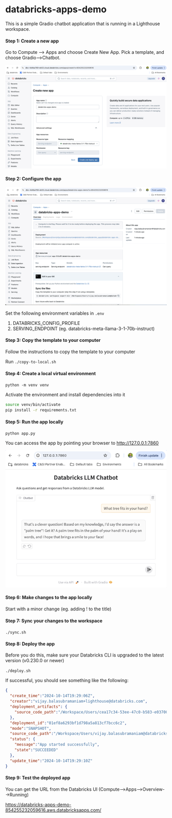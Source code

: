 # databricks-apps-demo

This is a simple Gradio chatbot application that is running in a Lighthouse workspace.

#### Step 1: Create a new app

Go to Compute --> Apps and choose Create New App. Pick a template, and choose Gradio-->Chatbot.

![create-app](media/create-app.png)

#### Step 2: Configure the app

![app-config](media/app-config.png)

Set the following environment variables in `.env`

1. DATABRICKS_CONFIG_PROFILE
2. SERVING_ENDPOINT (eg. databricks-meta-llama-3-1-70b-instruct)

#### Step 3: Copy the template to your computer

Follow the instructions to copy the template to your computer

Run `./copy-to-local.sh`

#### Step 4: Create a local virtual environment

`python -m venv venv`

Activate the environment and install dependencies into it

```bash
source venv/bin/activate
pip install -r requirements.txt
```

#### Step 5: Run the app locally

`python app.py`

You can access the app by pointing your browser to http://127.0.0.1:7860

![chatbot](media/chatbot.png)

#### Step 6: Make changes to the app locally

Start with a minor change (eg. adding ! to the title)

#### Step 7: Sync your changes to the workspace

`./sync.sh`

#### Step 8: Deploy the app

Before you do this, make sure your Databricks CLI is upgraded to the latest version (v0.230.0 or newer)

`./deploy.sh`

If successful, you should see something like the following:

```json
{
  "create_time":"2024-10-14T19:29:06Z",
  "creator":"vijay.balasubramaniam+lighthouse@databricks.com",
  "deployment_artifacts": {
    "source_code_path":"/Workspace/Users/cea17c34-53ee-47c0-b583-e0370022663b/src/01ef8a6293bf1d798a5a813cf7bcc6c2"
  },
  "deployment_id":"01ef8a6293bf1d798a5a813cf7bcc6c2",
  "mode":"SNAPSHOT",
  "source_code_path":"/Workspace/Users/vijay.balasubramaniam@databricks.com/databricks_apps/databricks-apps-demo_2024_10_14-18_46/gradio-chatbot-app",
  "status": {
    "message":"App started successfully",
    "state":"SUCCEEDED"
  },
  "update_time":"2024-10-14T19:29:10Z"
}
```

#### Step 9: Test the deployed app

You can get the URL from the Databricks UI (Compute-->Apps-->Overview-->Running)

https://databricks-apps-demo-854255232059616.aws.databricksapps.com/

